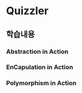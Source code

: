 # Quizzler

## 학습내용

### Abstraction in Action

### EnCapulation in Action

### Polymorphism in Action
